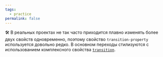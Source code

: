 ```yaml
---
tags:
  - practice
permalink: false
---
```


🛠 В реальных проектах не так часто приходится плавно изменять более двух свойств одновременно, поэтому свойство `transition-property` используется довольно редко. В основном переходы стилизуются с использованием комплексного свойства [`transition`](/css/transition/).
